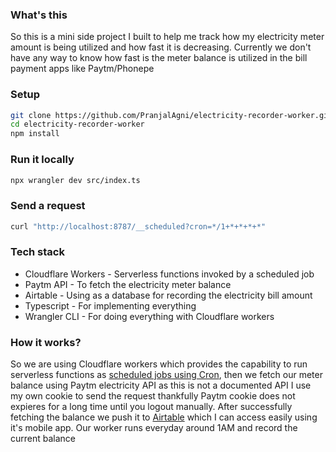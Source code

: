 ### What's this

So this is a mini side project I built to help me track how my electricity meter amount is being utilized and how fast it is decreasing. Currently we don't have any way to know how fast is the meter balance is utilized in the bill payment apps like Paytm/Phonepe

### Setup

```sh
git clone https://github.com/PranjalAgni/electricity-recorder-worker.git
cd electricity-recorder-worker
npm install
```

### Run it locally

```sh
npx wrangler dev src/index.ts
```

### Send a request

```sh
curl "http://localhost:8787/__scheduled?cron=*/1+*+*+*+*"
```

### Tech stack

- Cloudflare Workers - Serverless functions invoked by a scheduled job
- Paytm API - To fetch the electricity meter balance
- Airtable - Using as a database for recording the electricity bill amount
- Typescript - For implementing everything
- Wrangler CLI - For doing everything with Cloudflare workers

### How it works?

So we are using Cloudflare workers which provides the capability to run serverless functions as [scheduled jobs using Cron](https://developers.cloudflare.com/workers/platform/triggers/cron-triggers/), then we fetch our meter balance using Paytm electricity API as this is not a documented API I use my own cookie to send the request thankfully Paytm cookie does not expieres for a long time until you logout manually. After successfully fetching the balance we push it to [Airtable](https://airtable.com/) which I can access easily using it's mobile app. Our worker runs everyday around 1AM and record the current balance
